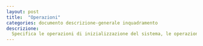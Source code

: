```yaml
---
layout: post
title:  "Operazioni"
categories: documento descrizione-generale inquadramento
descrizione:
  Specifica le operazioni di inizializzazione del sistema, le operazioni di backup e recovery.
---
```

